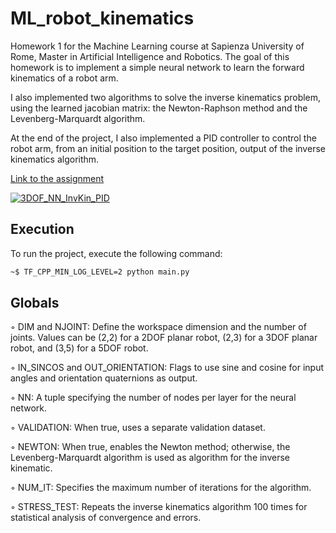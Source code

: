 # ML_robot_kinematics

Homework 1 for the Machine Learning course at Sapienza University of Rome, Master in Artificial Intelligence and Robotics. The goal of this homework is to implement a simple neural network to learn the forward kinematics of a robot arm. 

I also implemented two algorithms to solve the inverse kinematics problem, using the learned jacobian matrix: the Newton-Raphson method and the Levenberg-Marquardt algorithm.

At the end of the project, I also implemented a PID controller to control the robot arm, from an initial position to the target position, output of the inverse kinematics algorithm.

[Link to the assignment](https://github.com/iocchi/MLHW1_robot_kinematics)

[![3DOF_NN_InvKin_PID](Imgs/3DOF_NN_InvKin_PID.png)](Imgs/3DOF_NN_InvKin_PID.webm)

## Execution
To run the project, execute the following command:
```bash
~$ TF_CPP_MIN_LOG_LEVEL=2 python main.py
```

## Globals
◦ DIM and NJOINT: Define the workspace dimension and the number of joints. Values can be (2,2) for a 2DOF planar robot, (2,3) for a 3DOF planar robot, and (3,5) for a 5DOF robot.

◦ IN_SINCOS and OUT_ORIENTATION: Flags to use sine and cosine for input angles and orientation quaternions as output.

◦ NN: A tuple specifying the number of nodes per layer for the neural network.

◦ VALIDATION: When true, uses a separate validation dataset.
    
◦ NEWTON: When true, enables the Newton method; otherwise, the Levenberg-Marquardt algorithm is used as algorithm for the inverse kinematic.

◦ NUM_IT: Specifies the maximum number of iterations for the algorithm.

◦ STRESS_TEST: Repeats the inverse kinematics algorithm 100 times for statistical analysis of convergence and errors.